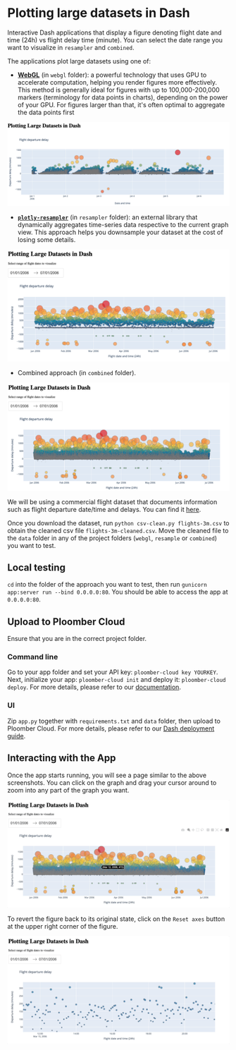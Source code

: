 # Plotting large datasets in Dash

Interactive Dash applications that display a figure denoting flight date and time (24h) vs flight delay time (minute). You can select the date range you want to visualize in `resampler` and `combined`.

The applications plot large datasets using one of:
- [**WebGL**](https://plotly.com/python/webgl-vs-svg/) (in `webgl` folder): a powerful technology that uses GPU to accelerate computation, helping you render figures more effectively. This method is generally ideal for figures with up to 100,000-200,000 markers (terminology for data points in charts), depending on the power of your GPU. For figures larger than that, it's often optimal to aggregate the data points first

![](static/app_webgl.png)

- [**`plotly-resampler`**](https://github.com/predict-idlab/plotly-resampler) (in `resampler` folder): an external library that dynamically aggregates time-series data respective to the current graph view. This approach helps you downsample your dataset at the cost of losing some details.

![](static/app_resampler.png)

- Combined approach (in `combined` folder).

![](static/app_combined.png)

We will be using a commercial flight dataset that documents information such as flight departure date/time and delays. You can find it [here](https://github.com/vega/falcon/blob/master/data/flights-3m.csv).

Once you download the dataset, run `python csv-clean.py flights-3m.csv` to obtain the cleaned csv file `flights-3m-cleaned.csv`. Move the cleaned file to the `data` folder in any of the project folders (`webgl`, `resample` or  `combined`) you want to test. 

## Local testing

`cd` into the folder of the approach you want to test, then run `gunicorn app:server run --bind 0.0.0.0:80`. You should be able to access the app at `0.0.0.0:80`.

## Upload to Ploomber Cloud

Ensure that you are in the correct project folder.

### Command line

Go to your app folder and set your API key: `ploomber-cloud key YOURKEY`. Next, initialize your app: `ploomber-cloud init` and deploy it: `ploomber-cloud deploy`. For more details, please refer to our [documentation](https://docs.cloud.ploomber.io/en/latest/user-guide/cli.html).

### UI

Zip `app.py` together with `requirements.txt` and `data` folder, then upload to Ploomber Cloud. For more details, please refer to our [Dash deployment guide](https://docs.cloud.ploomber.io/en/latest/apps/dash.html).

## Interacting with the App

Once the app starts running, you will see a page similar to the above screenshots. You can click on the graph and drag your cursor around to zoom into any part of the graph you want. 

![](static/zoom_in.gif)

To revert the figure back to its original state, click on the `Reset axes` button at the upper right corner of the figure.

![](static/zoom_out.gif)